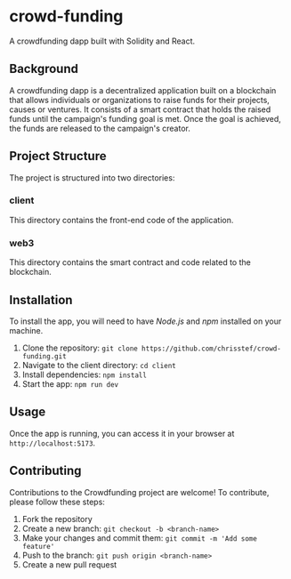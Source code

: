 # crowd-funding

A crowdfunding dapp built with Solidity and React.

## Background

A crowdfunding dapp is a decentralized application built on a blockchain that allows individuals or organizations to raise funds for their projects, causes or ventures. It consists of a smart contract that holds the raised funds until the campaign's funding goal is met. Once the goal is achieved, the funds are released to the campaign's creator.

## Project Structure

The project is structured into two directories:

### client

This directory contains the front-end code of the application.

### web3

This directory contains the smart contract and code related to the blockchain.

## Installation

To install the app, you will need to have _Node.js_ and _npm_ installed on your machine.

1. Clone the repository: `git clone https://github.com/chrisstef/crowd-funding.git`
2. Navigate to the client directory: `cd client`
3. Install dependencies: `npm install`
4. Start the app: `npm run dev`

## Usage

Once the app is running, you can access it in your browser at `http://localhost:5173`.

## Contributing

Contributions to the Crowdfunding project are welcome! To contribute, please follow these steps:

1. Fork the repository
2. Create a new branch: `git checkout -b <branch-name>`
3. Make your changes and commit them: `git commit -m 'Add some feature'`
4. Push to the branch: `git push origin <branch-name>`
5. Create a new pull request
